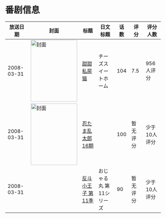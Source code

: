 # 番剧信息

|放送日期|封面|标题|日文标题|话数|评分|评分人数|
|---|---|---|---|---|---|---|
|2008-03-31|<img src="//lain.bgm.tv/pic/cover/c/eb/b7/1511_HGgkK.jpg" alt="封面" style="width:150px;height:200px;object-fit:cover;">|[甜甜私房猫](https://bangumi.tv/subject/1511)|チーズスイートホーム|104|7.5|956人评分|
|2008-03-31|<img src="//lain.bgm.tv/pic/cover/c/67/3e/161694_8D2u7.jpg" alt="封面" style="width:150px;height:200px;object-fit:cover;">|[忍たま乱太郎 16期](https://bangumi.tv/subject/161694)||100|暂无评分|少于10人评分|
|2008-03-31||[反斗小王子 第11季](https://bangumi.tv/subject/416188)|おじゃる丸 第11シリーズ|90|暂无评分|少于10人评分|
